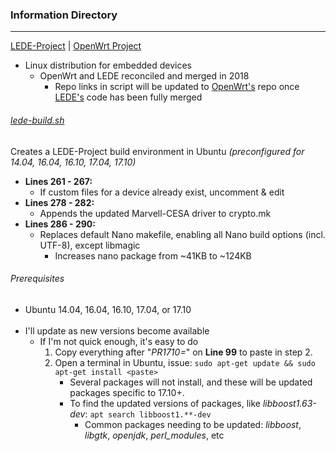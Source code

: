### Information Directory ###
---

[LEDE-Project](https://lede-project.org/) | [OpenWrt Project](https://openwrt.org/)
  - Linux distribution for embedded devices
    - OpenWrt and LEDE reconciled and merged in 2018
      - Repo links in script will be updated to [OpenWrt's](https://github.com/openwrt/openwrt) repo once [LEDE's](https://github.com/lede-project/source) code has been fully merged


###### [lede-build.sh](lede-build.sh) ######
Creates a LEDE-Project build environment in Ubuntu _(preconfigured for 14.04, 16.04, 16.10, 17.04, 17.10)_
  - **Lines 261 - 267:**
    - If custom files for a device already exist, uncomment & edit
  - **Lines 278 - 282:**
    - Appends the updated Marvell-CESA driver to crypto.mk
  - **Lines 286 - 290:**
    - Replaces default Nano makefile, enabling all Nano build options (incl. UTF-8), except libmagic
      - Increases nano package from ~41KB to ~124KB

###### Prerequisites ######
  - Ubuntu 14.04, 16.04, 16.10, 17.04, or 17.10
<br></br>
  - I'll update as new versions become available
    - If I'm not quick enough, it's easy to do
      1. Copy everything after "_PR1710=_" on **Line 99** to paste in step 2.
      2. Open a terminal in Ubuntu, issue: `sudo apt-get update && sudo apt-get install <paste>`
          - Several packages will not install, and these will be updated packages specific to 17.10+.
          - To find the updated versions of packages, like _libboost1.63-dev_: `apt search libboost1.**-dev` 
            - Common packages needing to be updated: _libboost_, _libgtk_, _openjdk_, _perl_modules_, etc

